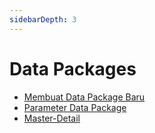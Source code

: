 ```yaml
---
sidebarDepth: 3
---
```


# Data Packages

- [Membuat Data Package Baru](../datapackages/datapackage-baru.md)
- [Parameter Data Package](../datapackages/parameter-datapackage.md)
- [Master-Detail](../datasets/master-detail.md)
